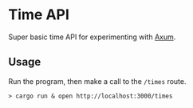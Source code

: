 # Time API

Super basic time API for experimenting with [Axum](https://github.com/tokio-rs/axum).

## Usage

Run the program, then make a call to the `/times` route.

```
> cargo run & open http://localhost:3000/times
```
